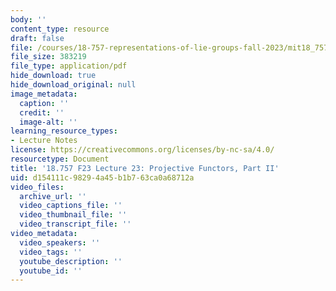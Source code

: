 ```yaml
---
body: ''
content_type: resource
draft: false
file: /courses/18-757-representations-of-lie-groups-fall-2023/mit18_757_f23_lec23.pdf
file_size: 383219
file_type: application/pdf
hide_download: true
hide_download_original: null
image_metadata:
  caption: ''
  credit: ''
  image-alt: ''
learning_resource_types:
- Lecture Notes
license: https://creativecommons.org/licenses/by-nc-sa/4.0/
resourcetype: Document
title: '18.757 F23 Lecture 23: Projective Functors, Part II'
uid: d154111c-9829-4a45-b1b7-63ca0a68712a
video_files:
  archive_url: ''
  video_captions_file: ''
  video_thumbnail_file: ''
  video_transcript_file: ''
video_metadata:
  video_speakers: ''
  video_tags: ''
  youtube_description: ''
  youtube_id: ''
---
```

